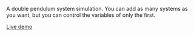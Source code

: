 A double pendulum system simulation. You can add as many systems as you want, but you can control the variables of only the first.

[Live demo](http://codepen.io/AmaanC/full/wBvjqa)